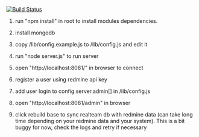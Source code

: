 [![Build Status](https://travis-ci.org/kernicPanel/skproject.png)](https://travis-ci.org/kernicPanel/skproject)

1. run "npm install" in root to install modules dependencies.

2. install mongodb

3. copy /lib/config.example.js to /lib/config.js and edit it

4. run "node server.js" to run server

5. open "http://localhost:8081/" in browser to connect

6. register a user using redmine api key

7. add user login to config.server.admin[] in /lib/config.js

8. open "http://localhost:8081/admin" in browser

9. click rebuild base to sync realteam db with redmine data
(can take long time depending on your redmine data and your system).
This is a bit buggy for now, check the logs and retry if necessary
